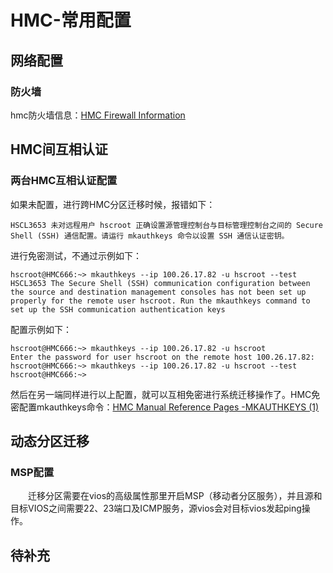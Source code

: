 # HMC-常用配置
## 网络配置
### 防火墙
hmc防火墙信息：[HMC Firewall Information](https://www.ibm.com/support/pages/hmc-firewall-information)
## HMC间互相认证
### 两台HMC互相认证配置
如果未配置，进行跨HMC分区迁移时候，报错如下：
```
HSCL3653 未对远程用户 hscroot 正确设置源管理控制台与目标管理控制台之间的 Secure Shell (SSH) 通信配置。请运行 mkauthkeys 命令以设置 SSH 通信认证密钥。
```
进行免密测试，不通过示例如下：
```
hscroot@HMC666:~> mkauthkeys --ip 100.26.17.82 -u hscroot --test
HSCL3653 The Secure Shell (SSH) communication configuration between the source and destination management consoles has not been set up properly for the remote user hscroot. Run the mkauthkeys command to set up the SSH communication authentication keys
```
配置示例如下：
```
hscroot@HMC666:~> mkauthkeys --ip 100.26.17.82 -u hscroot
Enter the password for user hscroot on the remote host 100.26.17.82:
hscroot@HMC666:~> mkauthkeys --ip 100.26.17.82 -u hscroot --test
hscroot@HMC666:~> 
```
然后在另一端同样进行以上配置，就可以互相免密进行系统迁移操作了。HMC免密配置mkauthkeys命令：[HMC Manual Reference Pages  -MKAUTHKEYS (1)](https://www.ibm.com/docs/en/power8?topic=commands-mkauthkeys)

## 动态分区迁移
### MSP配置
&#8195;&#8195;迁移分区需要在vios的高级属性那里开启MSP（移动者分区服务），并且源和目标VIOS之间需要22、23端口及ICMP服务，源vios会对目标vios发起ping操作。
## 待补充